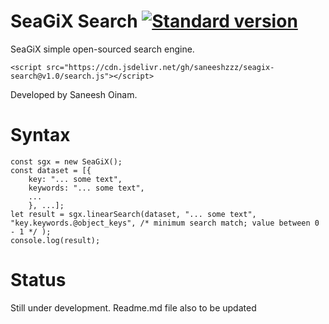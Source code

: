 # SeaGiX Search [![Standard version](https://badge.fury.io/gh/conventional-changelog%2Fstandard-version.svg)](https://github.com/saneeshzzz/seagix-search/standard-version)

SeaGiX simple open-sourced search engine.


    <script src="https://cdn.jsdelivr.net/gh/saneeshzzz/seagix-search@v1.0/search.js"></script>

Developed by Saneesh Oinam.
# Syntax

    const sgx = new SeaGiX();
    const dataset = [{
        key: "... some text",
        keywords: "... some text",
        ...
        }, ...];
    let result = sgx.linearSearch(dataset, "... some text", "key.keywords.@object_keys", /* minimum search match; value between 0 - 1 */ );
    console.log(result);

# Status
Still under development.
Readme.md file also to be updated


